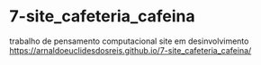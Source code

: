 # 7-site_cafeteria_cafeina
trabalho de pensamento computacional
site em desinvolvimento
 https://arnaldoeuclidesdosreis.github.io/7-site_cafeteria_cafeina/
